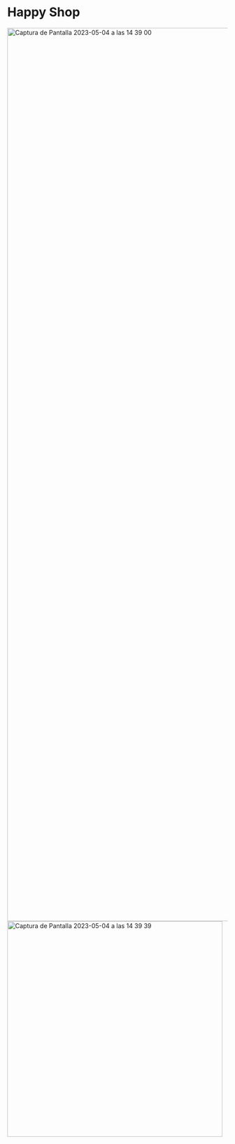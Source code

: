 # Happy Shop

<img width="2039" alt="Captura de Pantalla 2023-05-04 a las 14 39 00" src="https://user-images.githubusercontent.com/112553001/236207010-13ad21ac-bd9b-4c70-aaff-692a102175d8.png">
<img width="492" alt="Captura de Pantalla 2023-05-04 a las 14 39 39" src="https://user-images.githubusercontent.com/112553001/236207020-596238cd-dc89-4fd2-94d8-b3508607c22f.png">


